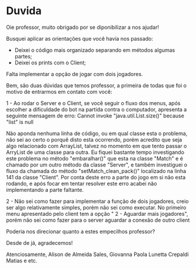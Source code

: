# Duvida

Oie professor, muito obrigado por se diponibilizar a nos ajudar!

Busquei aplicar as orientações que você havia nos passado:
- Deixei o código mais organizado separando em métodos algumas partes;
- Deixei os prints com o Client;

Falta implementar a opção de jogar com dois jogadores.

Bem, são duas dúvidas que temos professor, a primeira de todas que foi o motivo de entrarmos em contato com você:

1 - Ao rodar o Server e o Client, se você seguir o fluxo dos menus, após escolher a dificuldade do bot na partida contra o computador, apresenta a seguinte mensagem de erro:
Cannot invoke "java.util.List.size()" because "list" is null

Não aponda nenhuma linha de código, ou em qual classe esta o problema, não sei ao certo o porquê disto esta ocorrendo, porém acredito que seja algo relacionado com ArrayList, talvez no momento em que tento passar o ArryList de uma classe para outra. Eu fiquei bastante tempo investigando este problema no método "embaralhar()" que esta na classe "Match" e é chamado por um outro método da classe "Server", e também investiguei o fluxo da chamada do método "setMatch_clean_pack()" localizado na linha 141 da classe "Client". Por conta deste erro a parte do jogo em si não esta rodando, e após focar em tentar resolver este erro acabei não implementando a parte faltante.

2 - Não sei como fazer para implementar a função de dois jogadores, creio ser algo relativamente simples, porém não sei como executar. No primeiro menu apresentado pelo client tem a opção " 2 - Aguardar mais jogadores", porém não sei como fazer para o server aguardar a conexão de outro client


Poderia nos direcionar quanto a estes empecilhos professor?

Desde de já, agradecemos!

Atenciosamente, 
Alison de Almeida Sales, Giovanna Paola Lunetta Crepaldi Matias e etc.
